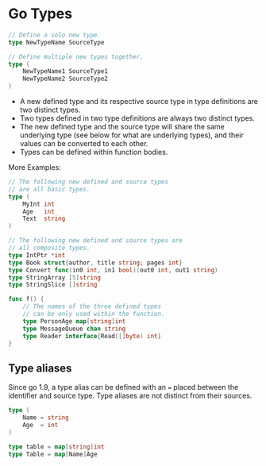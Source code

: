 # Go Types

```go
// Define a solo new type.
type NewTypeName SourceType

// Define multiple new types together.
type (
	NewTypeName1 SourceType1
	NewTypeName2 SourceType2
)
```

-   A new defined type and its respective source type in type definitions are two distinct types.
-   Two types defined in two type definitions are always two distinct types.
-   The new defined type and the source type will share the same underlying type (see below for what are underlying types), and their values can be converted to each other.
-   Types can be defined within function bodies.

More Examples:

```go
// The following new defined and source types
// are all basic types.
type (
	MyInt int
	Age   int
	Text  string
)

// The following new defined and source types are
// all composite types.
type IntPtr *int
type Book struct{author, title string; pages int}
type Convert func(in0 int, in1 bool)(out0 int, out1 string)
type StringArray [5]string
type StringSlice []string

func f() {
	// The names of the three defined types
	// can be only used within the function.
	type PersonAge map[string]int
	type MessageQueue chan string
	type Reader interface{Read([]byte) int}
}
```

## Type aliases

Since go 1.9, a type alias can be defined with an `=` placed between the identifier and source type. Type aliases are not distinct from their sources.

```go
type (
	Name = string
	Age  = int
)

type table = map[string]int
type Table = map[Name]Age
```

